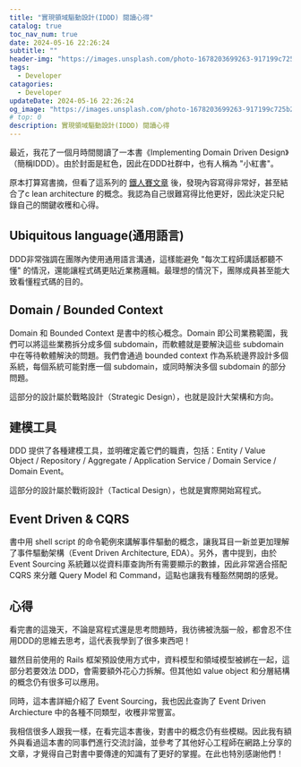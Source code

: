 ```yaml
---
title: "實現領域驅動設計(IDDD) 閱讀心得"
catalog: true
toc_nav_num: true
date: 2024-05-16 22:26:24
subtitle: ""
header-img: "https://images.unsplash.com/photo-1678203699263-917199c725b2?q=80&w=2232&auto=format&fit=crop&ixlib=rb-4.0.3&ixid=M3wxMjA3fDB8MHxwaG90by1wYWdlfHx8fGVufDB8fHx8fA%3D%3D"
tags:
  - Developer
catagories:
  - Developer
updateDate: 2024-05-16 22:26:24
og_image: "https://images.unsplash.com/photo-1678203699263-917199c725b2?q=80&w=2232&auto=format&fit=crop&ixlib=rb-4.0.3&ixid=M3wxMjA3fDB8MHxwaG90by1wYWdlfHx8fGVufDB8fHx8fA%3D%3D"
# top: 0
description: 實現領域驅動設計(IDDD) 閱讀心得
---
```


最近，我花了一個月時間閱讀了一本書《Implementing Domain Driven Design》（簡稱IDDD）。由於封面是紅色，因此在DDD社群中，也有人稱為 "小紅書"。

原本打算寫書摘，但看了這系列的 [鐵人賽文章](https://ithelp.ithome.com.tw/users/20111997/ironman/2730) 後，發現內容寫得非常好，甚至結合了c lean architecture 的概念。我認為自己很難寫得比他更好，因此決定只紀錄自己的關鍵收穫和心得。

## Ubiquitous language(通用語言)
DDD非常強調在團隊內使用通用語言溝通，這樣能避免 "每次工程師講話都聽不懂" 的情況，還能讓程式碼更貼近業務邏輯。最理想的情況下，團隊成員甚至能大致看懂程式碼的目的。

## Domain / Bounded Context
Domain 和 Bounded Context 是書中的核心概念。Domain 即公司業務範圍，我們可以將這些業務拆分成多個 subdomain，而軟體就是要解決這些 subdomain 中在等待軟體解決的問題。我們會通過 bounded context 作為系統邊界設計多個系統，每個系統可能對應一個 subdomain，或同時解決多個 subdomain 的部分問題。

這部分的設計屬於戰略設計（Strategic Design），也就是設計大架構和方向。

## 建模工具
DDD 提供了各種建模工具，並明確定義它們的職責，包括：Entity / Value Object / Repository / Aggregate / Application Service / Domain Service / Domain Event。

這部分的設計屬於戰術設計（Tactical Design），也就是實際開始寫程式。

## Event Driven & CQRS
書中用 shell script 的命令範例來講解事件驅動的概念，讓我耳目一新並更加理解了事件驅動架構（Event Driven Architecture, EDA）。另外，書中提到，由於 Event Sourcing 系統難以從資料庫查詢所有需要顯示的數據，因此非常適合搭配 CQRS 來分離 Query Model 和 Command，這點也讓我有種豁然開朗的感覺。

## 心得
看完書的這幾天，不論是寫程式還是思考問題時，我彷彿被洗腦一般，都會忍不住用DDD的思維去思考，這代表我學到了很多東西吧！

雖然目前使用的 Rails 框架預設使用方式中，資料模型和領域模型被綁在一起，這部分若要效法 DDD，會需要額外花心力拆解。但其他如 value object 和分層結構的概念仍有很多可以應用。

同時，這本書詳細介紹了 Event Sourcing，我也因此查詢了 Event Driven Archiecture 中的各種不同類型，收穫非常豐富。

我相信很多人跟我一樣，在看完這本書後，對書中的概念仍有些模糊。因此我有額外與看過這本書的同事們進行交流討論，並參考了其他好心工程師在網路上分享的文章，才覺得自己對書中要傳達的知識有了更好的掌握。在此也特別感謝他們！
